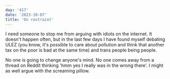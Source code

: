 ```yaml
---
day: '417'
date: '2023-10-07'
title: 'On restraint'
---
```


I need someone to stop me from arguing with idiots on the internet. It doesn't happen often, but in the last few days I have found myself debating ULEZ (you know, it's possible to care about pollution and think that another tax on the poor is bad at the same time) and trans people being people.

No one is going to change anyone's mind. No one comes away from a thread on Reddit thinking 'hmm yes I really was in the wrong there'. I might as well argue with the screaming pillow.
